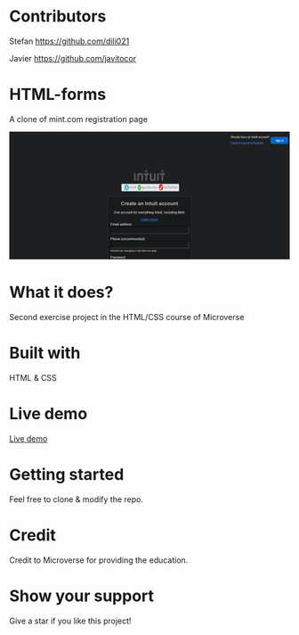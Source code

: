 # Contributors
Stefan
https://github.com/dili021

Javier
https://github.com/javitocor

# HTML-forms
A clone of mint.com registration page

![screenshot](/images/screenshot.png)

# What it does?
Second exercise project in the HTML/CSS course of Microverse

# Built with
HTML & CSS

# Live demo
<a href="https://raw.githack.com/dili021/HTML-forms/development/index.html" target="blank" >Live demo </a>

# Getting started
Feel free to clone & modify the repo.

# Credit
Credit to Microverse for providing the education.

# Show your support
Give a star if you like this project!